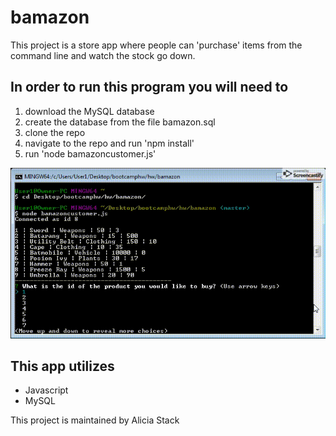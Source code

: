 # bamazon

This project is a store app where people can 'purchase' items from the command line and watch the stock go down.

## In order to run this program you will need to
1. download the MySQL database
1. create the database from the file bamazon.sql
1. clone the repo
1. navigate to the repo and run 'npm install'
1. run 'node bamazoncustomer.js'

![alt text](https://github.com/ajstack/bamazon/blob/master/bamazon.gif?raw=true "Bamazon")

## This app utilizes
* Javascript
* MySQL

This project is maintained by Alicia Stack
